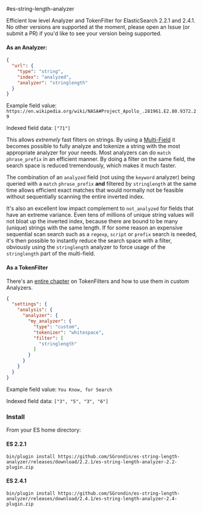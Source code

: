 #es-string-length-analyzer

Efficient low level Analyzer and TokenFilter for ElasticSearch 2.2.1 and 2.4.1. No other versions are supported at the moment, please open an Issue (or submit a PR) if you'd like to see your version being supported.

#### As an Analyzer:

```json
{
  "url": {
    "type": "string",
    "index": "analyzed",
    "analyzer": "stringlength"
  }
}
```

Example field value: `https://en.wikipedia.org/wiki/NASA#Project_Apollo_.281961.E2.80.9372.29`

Indexed field data: `["71"]`

This allows *extremely* fast filters on strings. By using a [Multi-Field](https://www.elastic.co/guide/en/elasticsearch/reference/2.2/_multi_fields.html) it becomes possible to fully analyze and tokenize a string with the most appropriate analyzer for your needs. Most analyzers can do `match` `phrase_prefix` in an efficient manner. By doing a filter on the same field, the search space is reduced tremendously, which makes it much faster.

The combination of an `analyzed` field (not using the `keyword` analyzer) being queried with a `match` `phrase_prefix` **and** filtered by `stringlength` at the same time allows efficient exact matches that would normally not be feasible without sequentially scanning the entire inverted index.

It's also an excellent low impact complement to `not_analyzed` for fields that have an extreme variance. Even tens of millions of unique string values will not bloat up the inverted index, because there are bound to be many (unique) strings with the same length. If for some reason an expensive sequential scan search such as a `regexp`, `script` or `prefix` search is needed, it's then possible to instantly reduce the search space with a filter, obviously using the `stringlength` analyzer to force usage of the `stringlength` part of the multi-field.

#### As a TokenFilter

There's an [entire chapter](https://www.elastic.co/guide/en/elasticsearch/reference/2.2/analysis-tokenfilters.html) on TokenFilters and how to use them in custom Analyzers.

```json
{
  "settings": {
    "analysis": {
      "analyzer": {
        "my_analyzer": {
          "type": "custom",
          "tokenizer": "whitespace",
          "filter": [
            "stringlength"
          ]
        }
      }
    }
  }
}
```

Example field value: `You Know, for Search`

Indexed field data: `["3", "5", "3", "6"]`

### Install

From your ES home directory:

#### ES 2.2.1
`bin/plugin install https://github.com/SGrondin/es-string-length-analyzer/releases/download/2.2.1/es-string-length-analyzer-2.2-plugin.zip`

#### ES 2.4.1
`bin/plugin install https://github.com/SGrondin/es-string-length-analyzer/releases/download/2.4.1/es-string-length-analyzer-2.4-plugin.zip`
